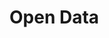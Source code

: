 # Open Data
<!-- (handles) - OAI PMH, Handle Services -->

<!-- TODO: VFS-10906 migrate open data docs -->

<!-- @TODO VFS-7218 missing chapter -->